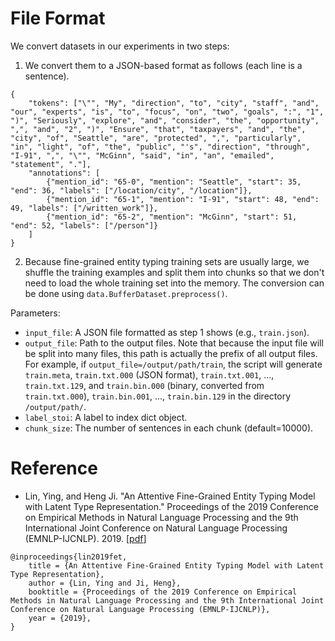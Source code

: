 # File Format
We convert datasets in our experiments in two steps:
1. We convert them to a JSON-based format as follows (each line is a sentence).
```
{
    "tokens": ["\"", "My", "direction", "to", "city", "staff", "and", "our", "experts", "is", "to", "focus", "on", "two", "goals", ":", "1", ")", "Seriously", "explore", "and", "consider", "the", "opportunity", ",", "and", "2", ")", "Ensure", "that", "taxpayers", "and", "the", "city", "of", "Seattle", "are", "protected", ",", "particularly", "in", "light", "of", "the", "public", "'s", "direction", "through", "I-91", ",", "\"", "McGinn", "said", "in", "an", "emailed", "statement", "."],
    "annotations": [
        {"mention_id": "65-0", "mention": "Seattle", "start": 35, "end": 36, "labels": ["/location/city", "/location"]},
        {"mention_id": "65-1", "mention": "I-91", "start": 48, "end": 49, "labels": ["/written_work"]},
        {"mention_id": "65-2", "mention": "McGinn", "start": 51, "end": 52, "labels": ["/person"]}
    ]
}
```
2. Because fine-grained entity typing training sets are usually large, we shuffle the training examples and split them into chunks so that we don't need to load the whole training set into the memory. The conversion can be done using `data.BufferDataset.preprocess()`.

Parameters:
- `input_file`: A JSON file formatted as step 1 shows (e.g., `train.json`).
- `output_file`: Path to the output files. Note that because the input file will be split into many files, this path is actually the prefix of all output files. For example, if `output_file=/output/path/train`, the script will generate `train.meta`, `train.txt.000` (JSON format), `train.txt.001`, ..., `train.txt.129`, and `train.bin.000` (binary, converted from `train.txt.000`), `train.bin.001`, ..., `train.bin.129` in the directory `/output/path/`.
- `label_stoi`: A label to index dict object.
- `chunk_size`: The number of sentences in each chunk (default=10000).

# Reference

- Lin, Ying, and Heng Ji. "An Attentive Fine-Grained Entity Typing Model with Latent Type Representation." Proceedings of the 2019 Conference on Empirical Methods in Natural Language Processing and the 9th International Joint Conference on Natural Language Processing (EMNLP-IJCNLP). 2019. \[[pdf](https://www.aclweb.org/anthology/D19-1641.pdf)\]

```
@inproceedings{lin2019fet,
    title = {An Attentive Fine-Grained Entity Typing Model with Latent Type Representation},
    author = {Lin, Ying and Ji, Heng},
    booktitle = {Proceedings of the 2019 Conference on Empirical Methods in Natural Language Processing and the 9th International Joint Conference on Natural Language Processing (EMNLP-IJCNLP)},
    year = {2019},
}
```
